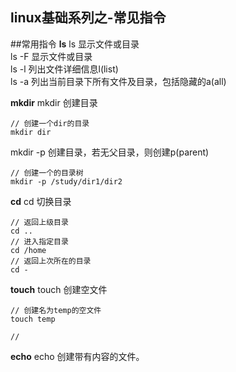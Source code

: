 ## linux基础系列之-常见指令

##常用指令
**ls**
ls  显示文件或目录<br/>
ls -F 显示文件或目录<br/>
ls -l 列出文件详细信息l(list)<br/>
ls -a 列出当前目录下所有文件及目录，包括隐藏的a(all)<br/>

**mkdir**
mkdir  创建目录<br/>
```
// 创建一个dir的目录
mkdir dir 
```
mkdir -p 创建目录，若无父目录，则创建p(parent) <br/>
```
// 创建一个的目录树
mkdir -p /study/dir1/dir2
```

**cd**
cd 切换目录 <br/>
```
// 返回上级目录
cd .. 
// 进入指定目录
cd /home
// 返回上次所在的目录
cd -
```

**touch**
touch 创建空文件
```
// 创建名为temp的空文件
touch temp

// 
```

**echo**
echo  创建带有内容的文件。



